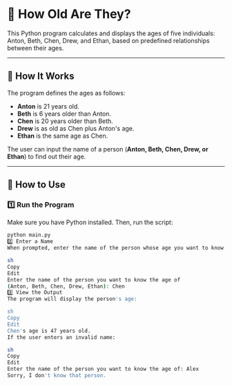 # 🧮 How Old Are They?  

This Python program calculates and displays the ages of five individuals: Anton, Beth, Chen, Drew, and Ethan, based on predefined relationships between their ages.  

---

## 📖 How It Works  

The program defines the ages as follows:  
- **Anton** is 21 years old.  
- **Beth** is 6 years older than Anton.  
- **Chen** is 20 years older than Beth.  
- **Drew** is as old as Chen plus Anton's age.  
- **Ethan** is the same age as Chen.  

The user can input the name of a person (**Anton, Beth, Chen, Drew, or Ethan**) to find out their age.  

---

## 🚀 How to Use  

### 1️⃣ **Run the Program**  
Make sure you have Python installed. Then, run the script:  
```sh
python main.py
2️⃣ Enter a Name
When prompted, enter the name of the person whose age you want to know:

sh
Copy
Edit
Enter the name of the person you want to know the age of  
(Anton, Beth, Chen, Drew, Ethan): Chen
3️⃣ View the Output
The program will display the person's age:

sh
Copy
Edit
Chen's age is 47 years old.
If the user enters an invalid name:

sh
Copy
Edit
Enter the name of the person you want to know the age of: Alex  
Sorry, I don't know that person.